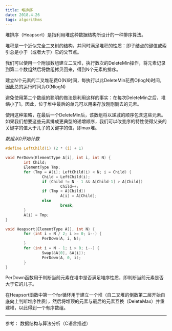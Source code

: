 ```yaml
---
title: 堆排序
date: 2018.4.26
tags: algorithms
---
```


堆排序（Heapsort）是指利用堆这种数据结构所设计的一种排序算法。

堆积是一个近似完全二叉树的结构，并同时满足堆积的性质：即子结点的键值或索引总是小于（或者大于）它的父节点。

<!--more-->

我们可以使用一个附加数组建立二叉堆，执行数次的DeleteMin操作，将元素记录到第二个数组然后将数组拷贝回来，得到N个元素的排序。

建立N个元素的二叉堆花费O(N)时间，每执行以此DeleteMin花费O(logN)时间，因此总的运行时间为O(NlogN)

避免使用第二个数组的聪明的做法是利用这样的事实：在每次DeleteMin之后，堆缩小了1。因此，位于堆中最后的单元可以用来存放刚刚删去的元素。

使用这种策略，在最后一个DeleteMin后，该数组将以递减的顺序包含这些元素。如果我们想要这些元素排成更典型的递增顺序，我们可以改变序的特性使得父亲的关键字的值大于儿子的关键字的值，即max堆。

*数组从0开始计数*

```c
#define LeftChild(i) (2 * (i) + 1)

void PerDown(ElementType A[i], int i, int N) {
        int Child;
        ElementType Tmp;
        for (Tmp = A[i]; LeftChild(i) < N; i = Child) {
                Child = LeftChild(i);
                if (Child != N - 1 && A[Child-1] > A[Child])
                        Child++;
                if (Tmp < A[Child])
                        A[i] = A[Child];
                else
                        break;
        }
        A[i] = Tmp;
}

void Heapsort(ElementType A[], int N) {
        for (int i = N / 2; i >= 0; i--) {
                PerDown(A, i, N);
        }
        for (int i = N - 1; i > 0; i--) {
                Swap(&A[0], &A[i]);
                PerDown(A, 0, i);
        }
}
```

PerDown函数用于判断当前元素在堆中是否满足堆序性质，即判断当前元素是否大于它的儿子。

在Heapsort函数中第一个for循环用于建立一个堆（自二叉堆的倒数第二层开始自底向上判断堆序性质），然后将堆顶的元素与最后的元素互换（DeleteMax）并重建堆，以此得到一个有序数组。

---
参考：
数据结构与算法分析（C语言描述）
